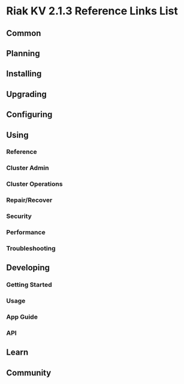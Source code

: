 
# Riak KV 2.1.3 Reference Links List


## Common

[downloads]: /riak/kv/2.2.0/downloads/
[install index]: /riak/kv/2.2.0/setup/installing
[upgrade index]: /riak/kv/2.2.0/upgrading
[plan index]: /riak/kv/2.2.0/planning
[config index]: /riak/2.1.3/using/configuring/
[config reference]: /riak/kv/2.2.0/configuring/reference/
[manage index]: /riak/kv/2.2.0/using/managing
[performance index]: /riak/kv/2.2.0/using/performance
[glossary vnode]: /riak/kv/2.2.0/learn/glossary/#vnode
[contact basho]: http://basho.com/contact/


## Planning

[plan index]: /riak/kv/2.2.0/setup/planning
[plan start]: /riak/kv/2.2.0/setup/planning/start
[plan backend]: /riak/kv/2.2.0/setup/planning/backend
[plan backend bitcask]: /riak/kv/2.2.0/setup/planning/backend/bitcask
[plan backend leveldb]: /riak/kv/2.2.0/setup/planning/backend/leveldb
[plan backend memory]: /riak/kv/2.2.0/setup/planning/backend/memory
[plan backend multi]: /riak/kv/2.2.0/setup/planning/backend/multi
[plan cluster capacity]: /riak/kv/2.2.0/setup/planning/cluster-capacity
[plan bitcask capacity]: /riak/kv/2.2.0/setup/planning/bitcask-capacity-calc
[plan best practices]: /riak/kv/2.2.0/setup/planning/best-practices
[plan future]: /riak/kv/2.2.0/setup/planning/future


## Installing

[install index]: /riak/kv/2.2.0/setup/installing
[install aws]: /riak/kv/2.2.0/setup/installing/amazon-web-services
[install debian & ubuntu]: /riak/kv/2.2.0/setup/installing/debian-ubuntu
[install freebsd]: /riak/kv/2.2.0/setup/installing/freebsd
[install mac osx]: /riak/kv/2.2.0/setup/installing/mac-osx
[install rhel & centos]: /riak/kv/2.2.0/setup/installing/rhel-centos
[install smartos]: /riak/kv/2.2.0/setup/installing/smartos
[install solaris]: /riak/kv/2.2.0/setup/installing/solaris
[install suse]: /riak/kv/2.2.0/setup/installing/suse
[install windows azure]: /riak/kv/2.2.0/setup/installing/windows-azure

[install source index]: /riak/kv/2.2.0/setup/installing/source
[install source erlang]: /riak/kv/2.2.0/setup/installing/source/erlang
[install source jvm]: /riak/kv/2.2.0/setup/installing/source/jvm

[install verify]: /riak/kv/2.2.0/setup/installing/verify


## Upgrading

[upgrade index]: /riak/kv/2.2.0/setup/upgrading
[upgrade checklist]: /riak/kv/2.2.0/setup/upgrading/checklist
[upgrade version]: /riak/kv/2.2.0/setup/upgrading/version
[upgrade cluster]: /riak/kv/2.2.0/setup/upgrading/cluster
[upgrade mdc]: /riak/kv/2.2.0/setup/upgrading/multi-datacenter
[upgrade downgrade]: /riak/kv/2.2.0/setup/downgrade


## Configuring

[config index]: /riak/kv/2.2.0/configuring
[config basic]: /riak/kv/2.2.0/configuring/basic
[config backend]: /riak/kv/2.2.0/configuring/backend
[config manage]: /riak/kv/2.2.0/configuring/managing
[config reference]: /riak/kv/2.2.0/configuring/reference/
[config strong consistency]: /riak/kv/2.2.0/configuring/strong-consistency
[config load balance]: /riak/kv/2.2.0/configuring/load-balancing-proxy
[config mapreduce]: /riak/kv/2.2.0/configuring/mapreduce
[config search]: /riak/kv/2.2.0/configuring/search/

[config v3 mdc]: /riak/kv/2.2.0/configuring/v3-multi-datacenter
[config v3 nat]: /riak/kv/2.2.0/configuring/v3-multi-datacenter/nat
[config v3 quickstart]: /riak/kv/2.2.0/configuring/v3-multi-datacenter/quick-start
[config v3 ssl]: /riak/kv/2.2.0/configuring/v3-multi-datacenter/ssl

[config v2 mdc]: /riak/kv/2.2.0/configuring/v2-multi-datacenter
[config v2 nat]: /riak/kv/2.2.0/configuring/v2-multi-datacenter/nat
[config v2 quickstart]: /riak/kv/2.2.0/configuring/v2-multi-datacenter/quick-start
[config v2 ssl]: /riak/kv/2.2.0/configuring/v2-multi-datacenter/ssl



## Using

[use index]: /riak/kv/2.2.0/using/
[use admin commands]: /riak/kv/2.2.0/using/cluster-admin-commands
[use running cluster]: /riak/kv/2.2.0/using/running-a-cluster

### Reference

[use ref custom code]: /riak/kv/2.2.0/using/reference/custom-code
[use ref handoff]: /riak/kv/2.2.0/using/reference/handoff
[use ref monitoring]: /riak/kv/2.2.0/using/reference/statistics-monitoring
[use ref search]: /riak/kv/2.2.0/using/reference/search
[use ref 2i]: /riak/kv/2.2.0/using/reference/secondary-indexes
[use ref snmp]: /riak/kv/2.2.0/using/reference/snmp
[use ref strong consistency]: /riak/kv/2.2.0/using/reference/strong-consistency
[use ref jmx]: /riak/kv/2.2.0/using/reference/jmx
[use ref obj del]: /riak/kv/2.2.0/using/reference/object-deletion/
[use ref v3 mdc]: /riak/kv/2.2.0/using/reference/v3-multi-datacenter
[use ref v2 mdc]: /riak/kv/2.2.0/using/reference/v2-multi-datacenter

### Cluster Admin

[use admin index]: /riak/kv/2.2.0/using/admin/
[use admin commands]: /riak/kv/2.2.0/using/admin/commands/
[use admin riak cli]: /riak/kv/2.2.0/using/admin/riak-cli/
[use admin riak-admin]: /riak/kv/2.2.0/using/admin/riak-admin/
[use admin riak control]: /riak/kv/2.2.0/using/admin/riak-control/

### Cluster Operations

[cluster ops add remove node]: /riak/kv/2.2.0/using/cluster-operations/adding-removing-nodes
[cluster ops inspect node]: /riak/kv/2.2.0/using/cluster-operations/inspecting-node
[cluster ops change info]: /riak/kv/2.2.0/using/cluster-operations/changing-cluster-info
[cluster ops load balance]: /riak/kv/2.2.0/configuring/load-balancing-proxy
[cluster ops bucket types]: /riak/kv/2.2.0/using/cluster-operations/bucket-types
[cluster ops handoff]: /riak/kv/2.2.0/using/cluster-operations/handoff
[cluster ops log]: /riak/kv/2.2.0/using/cluster-operations/logging
[cluster ops obj del]: /riak/kv/2.2.0/using/reference/object-deletion
[cluster ops backup]: /riak/kv/2.2.0/using/cluster-operations/backing-up
[cluster ops mdc]: /riak/kv/2.2.0/using/cluster-operations/v3-multi-datacenter
[cluster ops strong consistency]: /riak/kv/2.2.0/using/cluster-operations/strong-consistency
[cluster ops 2i]: /riak/kv/2.2.0/using/reference/secondary-indexes
[cluster ops v3 mdc]: /riak/kv/2.2.0/using/cluster-operations/v3-multi-datacenter
[cluster ops v2 mdc]: /riak/kv/2.2.0/using/cluster-operations/v2-multi-datacenter

### Repair/Recover

[repair recover index]: /riak/kv/2.2.0/using/repair-recovery
[repair recover index]: /riak/kv/2.2.0/using/repair-recovery/failure-recovery/

### Security

[security index]: /riak/kv/2.2.0/using/security/
[security basics]: /riak/kv/2.2.0/using/security/basics
[security managing]: /riak/kv/2.2.0/using/security/managing-sources/

### Performance

[perf index]: /riak/kv/2.2.0/using/performance/
[perf benchmark]: /riak/kv/2.2.0/using/performance/benchmarking
[perf open files]: /riak/kv/2.2.0/using/performance/open-files-limit/
[perf erlang]: /riak/kv/2.2.0/using/performance/erlang
[perf aws]: /riak/kv/2.2.0/using/performance/amazon-web-services
[perf latency checklist]: /riak/kv/2.2.0/using/performance/latency-reduction

### Troubleshooting

[troubleshoot http]: /riak/kv/2.2.0/using/troubleshooting/http-204


## Developing

[dev index]: /riak/kv/2.2.0/developing
[dev client libraries]: /riak/kv/2.2.0/developing/client-libraries
[dev data model]: /riak/kv/2.2.0/developing/data-modeling
[dev data types]: /riak/kv/2.2.0/developing/data-types
[dev kv model]: /riak/kv/2.2.0/developing/key-value-modeling

### Getting Started

[getting started]: /riak/kv/2.2.0/developing/getting-started
[getting started java]: /riak/kv/2.2.0/developing/getting-started/java
[getting started ruby]: /riak/kv/2.2.0/developing/getting-started/ruby
[getting started python]: /riak/kv/2.2.0/developing/getting-started/python
[getting started php]: /riak/kv/2.2.0/developing/getting-started/php
[getting started csharp]: /riak/kv/2.2.0/developing/getting-started/csharp
[getting started nodejs]: /riak/kv/2.2.0/developing/getting-started/nodejs
[getting started erlang]: /riak/kv/2.2.0/developing/getting-started/erlang
[getting started golang]: /riak/kv/2.2.0/developing/getting-started/golang

[obj model java]: /riak/kv/2.2.0/developing/getting-started/java/object-modeling
[obj model ruby]: /riak/kv/2.2.0/developing/getting-started/ruby/object-modeling
[obj model python]: /riak/kv/2.2.0/developing/getting-started/python/object-modeling
[obj model csharp]: /riak/kv/2.2.0/developing/getting-started/csharp/object-modeling
[obj model nodejs]: /riak/kv/2.2.0/developing/getting-started/nodejs/object-modeling
[obj model erlang]: /riak/kv/2.2.0/developing/getting-started/erlang/object-modeling
[obj model golang]: /riak/kv/2.2.0/developing/getting-started/golang/object-modeling

### Usage

[usage index]: /riak/kv/2.2.0/developing/usage
[usage bucket types]: /riak/kv/2.2.0/developing/usage/bucket-types
[usage commit hooks]: /riak/kv/2.2.0/developing/usage/commit-hooks
[usage conflict resolution]: /riak/kv/2.2.0/developing/usage/conflict-resolution
[usage content types]: /riak/kv/2.2.0/developing/usage/content-types
[usage create objects]: /riak/kv/2.2.0/developing/usage/creating-objects
[usage custom extractors]: /riak/kv/2.2.0/developing/usage/custom-extractors
[usage delete objects]: /riak/kv/2.2.0/developing/usage/deleting-objects
[usage mapreduce]: /riak/kv/2.2.0/developing/usage/mapreduce
[usage search]: /riak/kv/2.2.0/developing/usage/search
[usage search schema]: /riak/kv/2.2.0/developing/usage/search-schemas
[usage search data types]: /riak/kv/2.2.0/developing/usage/searching-data-types
[usage 2i]: /riak/kv/2.2.0/developing/usage/secondary-indexes
[usage update objects]: /riak/kv/2.2.0/developing/usage/updating-objects

### App Guide

[apps mapreduce]: /riak/kv/2.2.0/developing/app-guide/advanced-mapreduce
[apps replication properties]: /riak/kv/2.2.0/developing/app-guide/replication-properties
[apps strong consistency]: /riak/kv/2.2.0/developing/app-guide/strong-consistency

### API

[dev api backend]: /riak/kv/2.2.0/developing/api/backend
[dev api http]: /riak/kv/2.2.0/developing/api/http
[dev api http status]: /riak/kv/2.2.0/developing/api/http/status
[dev api pbc]: /riak/kv/2.2.0/developing/api/protocol-buffers/


## Learn

[learn new nosql]: /riak/kv/learn/new-to-nosql
[learn use cases]: /riak/kv/learn/use-cases
[learn why riak]: /riak/kv/learn/why-riak-kv

[glossary]: /riak/kv/2.2.0/learn/glossary/
[glossary aae]: /riak/kv/2.2.0/learn/glossary/#active-anti-entropy-aae
[glossary read rep]: /riak/kv/2.2.0/learn/glossary/#read-repair
[glossary vnode]: /riak/kv/2.2.0/learn/glossary/#vnode

[concept aae]: /riak/kv/2.2.0/learn/concepts/active-anti-entropy/
[concept buckets]: /riak/kv/2.2.0/learn/concepts/buckets
[concept cap neg]: /riak/kv/2.2.0/learn/concepts/capability-negotiation
[concept causal context]: /riak/kv/2.2.0/learn/concepts/causal-context
[concept clusters]: /riak/kv/2.2.0/learn/concepts/clusters/
[concept crdts]: /riak/kv/2.2.0/learn/concepts/crdts
[concept eventual consistency]: /riak/kv/2.2.0/learn/concepts/eventual-consistency
[concept keys objects]: /riak/kv/2.2.0/learn/concepts/keys-and-objects
[concept replication]: /riak/kv/2.2.0/learn/concepts/replication
[concept strong consistency]: /riak/kv/2.2.0/using/reference/strong-consistency
[concept vnodes]: /riak/kv/2.2.0/learn/concepts/vnodes



## Community

[community]: /community
[community projects]: /community/projects
[reporting bugs]: /community/reporting-bugs
[taishi]: /community/taishi


